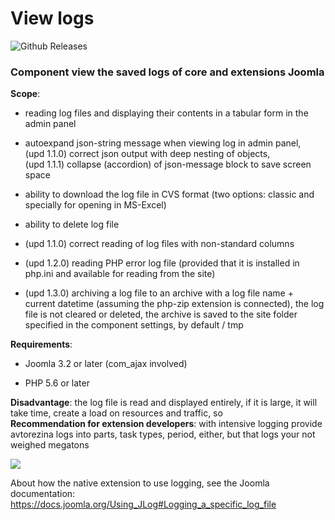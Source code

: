# View logs

![Github Releases](https://img.shields.io/github/downloads/AlekVolsk/com_vlogs/latest/total.svg)

### Component view the saved logs of core and extensions Joomla

**Scope**:

- reading log files and displaying their contents in a tabular form in the admin panel

- autoexpand json-string message when viewing log in admin panel, <br>(upd 1.1.0) correct json output with deep nesting of objects, <br>(upd 1.1.1) collapse (accordion) of json-message block to save screen space

- ability to download the log file in CVS format (two options: classic and specially for opening in MS-Excel)

- ability to delete log file

- (upd 1.1.0) correct reading of log files with non-standard columns

- (upd 1.2.0) reading PHP error log file (provided that it is installed in php.ini and available for reading from the site)

- (upd 1.3.0) archiving a log file to an archive with a log file name + current datetime (assuming the php-zip extension is connected), the log file is not cleared or deleted, the archive is saved to the site folder specified in the component settings, by default / tmp

**Requirements**:

- Joomla 3.2 or later (com_ajax involved)

- PHP 5.6 or later

**Disadvantage**: the log file is read and displayed entirely, if it is large, it will take time, create a load on resources and traffic, so <br>**Recommendation for extension developers**: with intensive logging provide avtorezina logs into parts, task types, period, either, but that logs your not weighed megatons

<img src="https://image.prntscr.com/image/pbf3-h1UT8G8QvcGtZ3Hbw.png">

About how the native extension to use logging, see the Joomla documentation: https://docs.joomla.org/Using_JLog#Logging_a_specific_log_file
